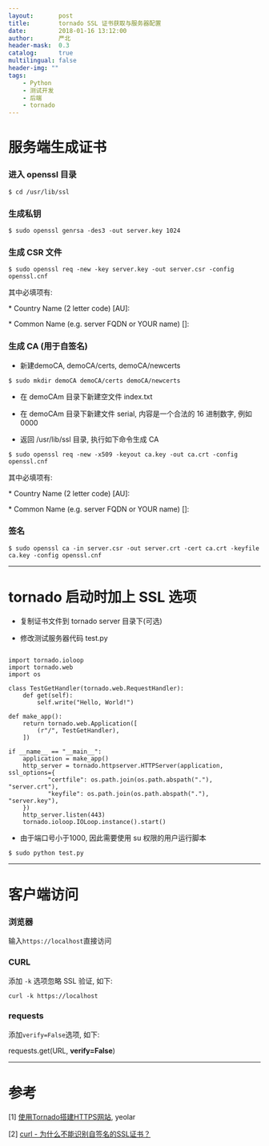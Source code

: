 ```yaml
---
layout:       post
title:        tornado SSL 证书获取与服务器配置
date:         2018-01-16 13:12:00
author:       严北
header-mask:  0.3
catalog:      true
multilingual: false
header-img: ""
tags:
    - Python
    - 测试开发
    - 后端
    - tornado
---
```


# 服务端生成证书

### 进入 openssl 目录

` $ cd /usr/lib/ssl `

### 生成私钥

` $ sudo openssl genrsa -des3 -out server.key 1024 `

### 生成 CSR 文件

` $ sudo openssl req -new -key server.key -out server.csr -config openssl.cnf `

其中必填项有: 

* Country Name (2 letter code) [AU]:

* Common Name (e.g. server FQDN or YOUR name) []:

### 生成 CA (用于自签名)

* 新建demoCA, demoCA/certs, demoCA/newcerts

` $ sudo mkdir demoCA demoCA/certs demoCA/newcerts `

* 在 demoCAm 目录下新建空文件 index.txt

* 在 demoCAm 目录下新建文件 serial, 内容是一个合法的 16 进制数字, 例如 0000

* 返回 /usr/lib/ssl 目录, 执行如下命令生成 CA

` $ sudo openssl req -new -x509 -keyout ca.key -out ca.crt -config openssl.cnf `

其中必填项有: 

* Country Name (2 letter code) [AU]:

* Common Name (e.g. server FQDN or YOUR name) []:

### 签名

` $ sudo openssl ca -in server.csr -out server.crt -cert ca.crt -keyfile ca.key -config openssl.cnf `

---

# tornado 启动时加上 SSL 选项

* 复制证书文件到 tornado server 目录下(可选)

* 修改测试服务器代码 test.py

```

import tornado.ioloop
import tornado.web
import os

class TestGetHandler(tornado.web.RequestHandler):
    def get(self):
        self.write("Hello, World!")

def make_app():
    return tornado.web.Application([
        (r"/", TestGetHandler),
    ])

if __name__ == "__main__":
    application = make_app()
    http_server = tornado.httpserver.HTTPServer(application, ssl_options={
           "certfile": os.path.join(os.path.abspath("."), "server.crt"),
           "keyfile": os.path.join(os.path.abspath("."), "server.key"),
    })
    http_server.listen(443)
    tornado.ioloop.IOLoop.instance().start()

```

* 由于端口号小于1000, 因此需要使用 su 权限的用户运行脚本

` $ sudo python test.py `

---

# 客户端访问

### 浏览器

输入`https://localhost`直接访问

### CURL

添加 `-k` 选项忽略 SSL 验证, 如下:

`curl -k https://localhost`

### requests

添加`verify=False`选项, 如下:

requests.get(URL, **verify=False**)

---

# 参考

[1] [使用Tornado搭建HTTPS网站](http://www.yeolar.com/note/2015/04/30/tornado-ssl-https/), yeolar

[2] [curl - 为什么不能识别自签名的SSL证书？](https://code.i-harness.com/zh-CN/q/10c8411)